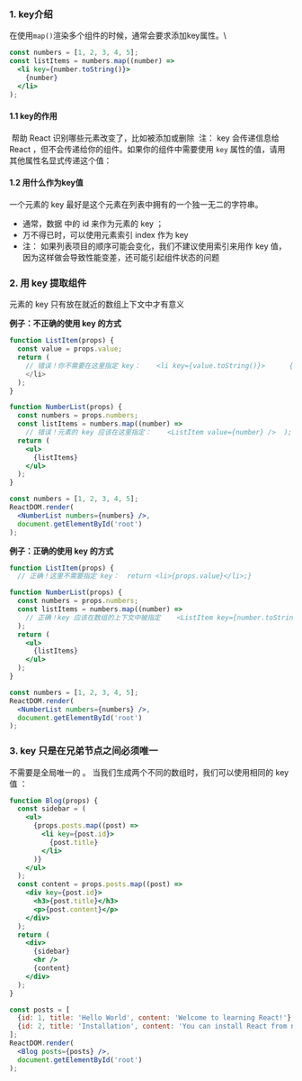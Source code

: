 ### 1. key介绍

在使用`map()`渲染多个组件的时候，通常会要求添加key属性。\

```jsx
const numbers = [1, 2, 3, 4, 5];
const listItems = numbers.map((number) =>
  <li key={number.toString()}>
    {number}
  </li>
);
```

#### 1.1 key的作用

​	帮助 React 识别哪些元素改变了，比如被添加或删除 
​	注： key 会传递信息给 React ，但不会传递给你的组件。如果你的组件中需要使用 `key` 属性的值，请用其他属性名显式传递这个值： 

#### 1.2 用什么作为key值

 一个元素的 key 最好是这个元素在列表中拥有的一个独一无二的字符串。

- 通常，数据 中的 id 来作为元素的 key ；
-  万不得已时，可以使用元素索引 index 作为 key 
  - 注： 如果列表项目的顺序可能会变化，我们不建议使用索引来用作 key 值，因为这样做会导致性能变差，还可能引起组件状态的问题 

### 2. 用 key 提取组件

 元素的 key 只有放在就近的数组上下文中才有意义 

**例子：不正确的使用 key 的方式**

```jsx
function ListItem(props) {
  const value = props.value;
  return (
    // 错误！你不需要在这里指定 key：    <li key={value.toString()}>      {value}
    </li>
  );
}

function NumberList(props) {
  const numbers = props.numbers;
  const listItems = numbers.map((number) =>
    // 错误！元素的 key 应该在这里指定：    <ListItem value={number} />  );
  return (
    <ul>
      {listItems}
    </ul>
  );
}

const numbers = [1, 2, 3, 4, 5];
ReactDOM.render(
  <NumberList numbers={numbers} />,
  document.getElementById('root')
);
```

**例子：正确的使用 key 的方式**

```jsx
function ListItem(props) {
  // 正确！这里不需要指定 key：  return <li>{props.value}</li>;}

function NumberList(props) {
  const numbers = props.numbers;
  const listItems = numbers.map((number) =>
    // 正确！key 应该在数组的上下文中被指定    <ListItem key={number.toString()}              value={number} />
  );
  return (
    <ul>
      {listItems}
    </ul>
  );
}

const numbers = [1, 2, 3, 4, 5];
ReactDOM.render(
  <NumberList numbers={numbers} />,
  document.getElementById('root')
);
```

### 3. key 只是在兄弟节点之间必须唯一

 不需要是全局唯一的 。 当我们生成两个不同的数组时，我们可以使用相同的 key 值 ：

```jsx
function Blog(props) {
  const sidebar = (
    <ul>
      {props.posts.map((post) =>
        <li key={post.id}>
          {post.title}
        </li>
      )}
    </ul>
  );
  const content = props.posts.map((post) =>
    <div key={post.id}>
      <h3>{post.title}</h3>
      <p>{post.content}</p>
    </div>
  );
  return (
    <div>
      {sidebar}
      <hr />
      {content}
    </div>
  );
}

const posts = [
  {id: 1, title: 'Hello World', content: 'Welcome to learning React!'},
  {id: 2, title: 'Installation', content: 'You can install React from npm.'}
];
ReactDOM.render(
  <Blog posts={posts} />,
  document.getElementById('root')
);
```

